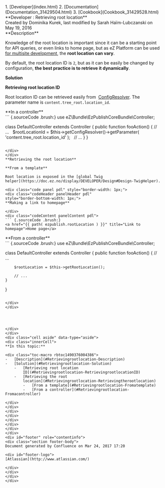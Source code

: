 <div id="page">
<div id="main" class="aui-page-panel">
<div id="main-header">
<div id="breadcrumb-section">
1.  [Developer](index.html)
2.  [Documentation](Documentation_31429504.html)
3.  [Cookbook](Cookbook_31429528.html)

</div>
**Developer : Retrieving root location**

</div>
<div id="content" class="view">
<div class="page-metadata">
Created by Dominika Kurek, last modified by Sarah Haïm-Lubczanski on May
19, 2016

</div>
<div id="main-content" class="wiki-content group">
<div class="contentLayout2">
<div class="columnLayout two-right-sidebar"
data-layout="two-right-sidebar">
<div class="cell normal" data-type="normal">
<div class="innerCell">
**Description**

Knowledge of the root location is important since it can be a starting
point for API queries, or even links to home page, but as eZ Platform
can be used [for multisite development](Multisite_31430389.html), the
**root location can vary**.

By default, the root location ID is `2`, but as it can be easily be
changed by configuration, **the best practice is to retrieve it
dynamically**.

**Solution**

**Retrieving root location ID**

Root location ID can be retrieved easily from
 [ConfigResolver](https://doc.ez.no/display/DEVELOPER/SiteAccess#SiteAccess-Configuration).
The parameter name is `content.tree_root.location_id`.

<div class="code panel pdl" style="border-width: 1px;">
<div class="codeHeader panelHeader pdl"
style="border-bottom-width: 1px;">
**In a controller**

</div>
<div class="codeContent panelContent pdl">
``` {.sourceCode .brush:}
<?php
namespace Acme\TestBundle\Controller;

use eZ\Bundle\EzPublishCoreBundle\Controller;


class DefaultController extends Controller
{
    public function fooAction()
    {
        // ...
 
        $rootLocationId = $this->getConfigResolver()->getParameter( 'content.tree_root.location_id' );
 
        // ...
    }
}
```

</div>
</div>
**Retrieving the root location**

**From a template**

Root location is exposed in the [global Twig
helper](https://doc.ez.no/display/DEVELOPER/Design#Design-TwigHelper).

<div class="code panel pdl" style="border-width: 1px;">
<div class="codeHeader panelHeader pdl"
style="border-bottom-width: 1px;">
**Making a link to homepage**

</div>
<div class="codeContent panelContent pdl">
``` {.sourceCode .brush:}
<a href="{{ path( ezpublish.rootLocation ) }}" title="Link to homepage">Home page</a>
```

</div>
</div>
**From a controller**

<div class="code panel pdl" style="border-width: 1px;">
<div class="codeContent panelContent pdl">
``` {.sourceCode .brush:}
<?php
namespace Acme\TestBundle\Controller;

use eZ\Bundle\EzPublishCoreBundle\Controller;

class DefaultController extends Controller
{
    public function fooAction()
    {
        // ...

        $rootLocation = $this->getRootLocation();

        // ...
    }
}
```

</div>
</div>
 

 

</div>
</div>
<div class="cell aside" data-type="aside">
<div class="innerCell">
**In this topic:**

<div class="toc-macro rbtoc1490376004386">
-   [Description](#Retrievingrootlocation-Description)
-   [Solution](#Retrievingrootlocation-Solution)
    -   [Retrieving root location
        ID](#Retrievingrootlocation-RetrievingrootlocationID)
    -   [Retrieving the root
        location](#Retrievingrootlocation-Retrievingtherootlocation)
        -   [From a template](#Retrievingrootlocation-Fromatemplate)
        -   [From a controller](#Retrievingrootlocation-Fromacontroller)

</div>
</div>
</div>
</div>
</div>
</div>
</div>
</div>
<div id="footer" role="contentinfo">
<div class="section footer-body">
Document generated by Confluence on Mar 24, 2017 17:20

<div id="footer-logo">
[Atlassian](http://www.atlassian.com/)

</div>
</div>
</div>
</div>

